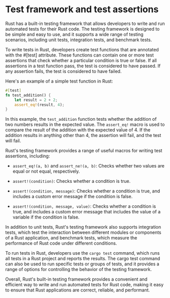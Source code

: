# Test framework and test assertions

Rust has a built-in testing framework that allows developers to write and run automated tests for their Rust code. The testing framework is designed to be simple and easy to use, and it supports a wide range of testing scenarios, including unit tests, integration tests, and benchmark tests.

To write tests in Rust, developers create test functions that are annotated with the #[test] attribute. These functions can contain one or more test assertions that check whether a particular condition is true or false. If all assertions in a test function pass, the test is considered to have passed. If any assertion fails, the test is considered to have failed.

Here's an example of a simple test function in Rust:

```rust
#[test]
fn test_addition() {
    let result = 2 + 2;
    assert_eq!(result, 4);
}
```

In this example, the `test_addition` function tests whether the addition of two numbers results in the expected value. The `assert_eq!` macro is used to compare the result of the addition with the expected value of 4. If the addition results in anything other than 4, the assertion will fail, and the test will fail.

Rust's testing framework provides a range of useful macros for writing test assertions, including:

* `assert_eq!(a, b)` and `assert_ne!(a, b)`: Checks whether two values are equal or not equal, respectively.

* `assert!(condition)`: Checks whether a condition is true.

* `assert!(condition, message)`: Checks whether a condition is true, and includes a custom error message if the condition is false.

* `assert!(condition, message, value)`: Checks whether a condition is true, and includes a custom error message that includes the value of a variable if the condition is false.

In addition to unit tests, Rust's testing framework also supports integration tests, which test the interaction between different modules or components of a Rust application, and benchmark tests, which measure the performance of Rust code under different conditions.

To run tests in Rust, developers use the `cargo test` command, which runs all tests in a Rust project and reports the results. The cargo test command can also be used to run specific tests or groups of tests, and it provides a range of options for controlling the behavior of the testing framework.

Overall, Rust's built-in testing framework provides a convenient and efficient way to write and run automated tests for Rust code, making it easy to ensure that Rust applications are correct, reliable, and performant.

